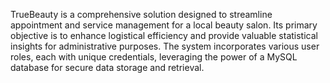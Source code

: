 
TrueBeauty is a comprehensive solution designed to streamline appointment and service management for a local beauty salon. Its primary objective is to enhance logistical efficiency and provide valuable statistical insights for administrative purposes. The system incorporates various user roles, each with unique credentials, leveraging the power of a MySQL database for secure data storage and retrieval.
